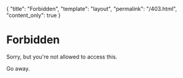 <!-- prettier-ignore-start -->

{
  "title": "Forbidden",
  "template": "layout",
  "permalink": "/403.html",
  "content_only": true
}
<!-- prettier-ignore-end -->

# Forbidden

Sorry, but you're not allowed to access this.

Go away.
